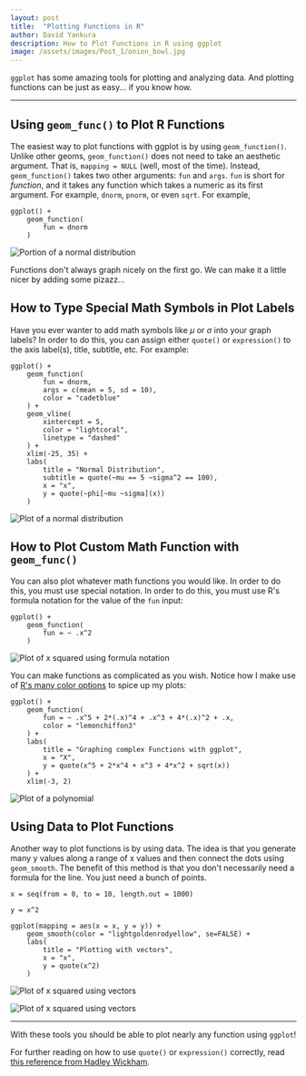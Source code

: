 ```yaml
---
layout: post
title:  "Plotting Functions in R"
author: David Yankura
description: How to Plot Functions in R using ggplot
image: /assets/images/Post_1/onion_bowl.jpg
---
```


`ggplot` has some amazing tools for plotting and analyzing data. And plotting functions can be just as easy... if you know how.

---

## Using `geom_func()` to Plot R Functions
The easiest way to plot functions with ggplot is by using `geom_function()`. Unlike other geoms, `geom_function()` does not need to take an aesthetic argument. That is, `mapping = NULL` (well, most of the time). Instead, `geom_function()` takes two other arguments: `fun` and `args`. `fun` is short for *function*, and it takes any function which takes a numeric as its first argument. For example, `dnorm`, `pnorm`, or even `sqrt`. For example,

    ggplot() +
        geom_function(
            fun = dnorm
        )

<!--Insert first graph here-->
<!-- <img src="https://github.com/blacksaab/my386blog/blob/32c2eec7cc96eee00c0d006793ac5a517de6525a/assets/images/Post_1/plot_1.jpg" alt="Portion of a normal distribution"/> -->

![Portion of a normal distribution](https://raw.githubusercontent.com/blacksaab/my386blog/main/assets/images/Post_1/plot_1.jpg)

Functions don't always graph nicely on the first go. We can make it a little nicer by adding some pizazz...

## How to Type Special Math Symbols in Plot Labels
Have you ever wanter to add math symbols like $\mu$ or $\sigma$ into your graph labels? In order to do this, you can assign either `quote()` or `expression()` to the axis label(s), title, subtitle, etc. For example:

    ggplot() +
        geom_function(
            fun = dnorm,
            args = c(mean = 5, sd = 10),
            color = "cadetblue"
        ) +
        geom_vline(
            xintercept = 5,
            color = "lightcoral",
            linetype = "dashed"
        ) +
        xlim(-25, 35) +
        labs(
            title = "Normal Distribution",
            subtitle = quote(~mu == 5 ~sigma^2 == 100),
            x = "x",
            y = quote(~phi[~mu ~sigma](x))
        )

<!--Insert second graph here-->
<!-- <img src="https://github.com/blacksaab/my386blog/blob/32c2eec7cc96eee00c0d006793ac5a517de6525a/assets/images/Post_1/plot_2.jpg" alt="Plot of a normal distribution"/> -->

![Plot of a normal distribution](https://raw.githubusercontent.com/blacksaab/my386blog/main/assets/images/Post_1/plot_2.jpg)

## How to Plot Custom Math Function with `geom_func()`
You can also plot whatever math functions you would like. In order to do this, you must use special notation. In order to do this, you must use R's formula notation for the value of the `fun` input:

    ggplot() +
        geom_function(
            fun = ~ .x^2
        )

<!--Insert third graph here-->
<!-- <img src="https://github.com/blacksaab/my386blog/blob/32c2eec7cc96eee00c0d006793ac5a517de6525a/assets/images/Post_1/plot_3.jpg" alt="Plot of x squared using formula notation"/> -->

![Plot of x squared using formula notation](https://raw.githubusercontent.com/blacksaab/my386blog/main/assets/images/Post_1/plot_3.jpg)

You can make functions as complicated as you wish. Notice how I make use of [R's many color options](http://sape.inf.usi.ch/quick-reference/ggplot2/colour) to spice up my plots:

    ggplot() +
        geom_function(
            fun = ~ .x^5 + 2*(.x)^4 + .x^3 + 4*(.x)^2 + .x,
            color = "lemonchiffon3"
        ) +
        labs(
            title = "Graphing complex Functions with ggplot",
            x = "X",
            y = quote(x^5 + 2*x^4 + x^3 + 4*x^2 + sqrt(x))
        ) +
        xlim(-3, 2)

<!--Insert fourth graph here-->
<!-- <img src="https://github.com/blacksaab/my386blog/blob/32c2eec7cc96eee00c0d006793ac5a517de6525a/assets/images/Post_1/plot_4.jpg" alt="Plot of a polynomial"/> -->

![Plot of a polynomial](https://raw.githubusercontent.com/blacksaab/my386blog/main/assets/images/Post_1/plot_4.jpg)

## Using Data to Plot Functions

Another way to plot functions is by using data. The idea is that you generate many y values along a range of x values and then connect the dots using `geom_smooth`. The benefit of this method is that you don't necessarily need a formula for the line. You just need a bunch of points.

    x = seq(from = 0, to = 10, length.out = 1000)

    y = x^2

    ggplot(mapping = aes(x = x, y = y)) +
        geom_smooth(color = "lightgoldenrodyellow", se=FALSE) +
        labs(
            title = "Plotting with vectors",
            x = "x",
            y = quote(x^2)
        )

<img src="https://github.com/blacksaab/my386blog/blob/32c2eec7cc96eee00c0d006793ac5a517de6525a/assets/images/Post_1/plot_5.jpg" alt="Plot of x squared using vectors"/>

![Plot of x squared using vectors](https://raw.githubusercontent.com/blacksaab/my386blog/main/assets/images/Post_1/plot_5.jpg)

---

With these tools you should be able to plot nearly any function using `ggplot`!

For further reading on how to use `quote()` or `expression()` correctly, read [this reference from Hadley Wickham](http://adv-r.had.co.nz/Expressions.html).
